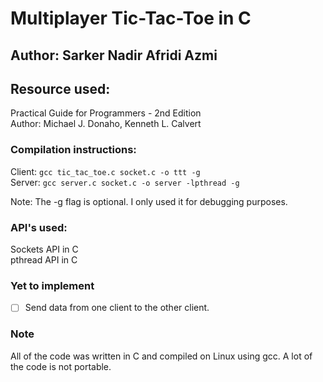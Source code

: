 # Multiplayer Tic-Tac-Toe in C
## Author: Sarker Nadir Afridi Azmi
## Resource used:
  Practical Guide for Programmers - 2nd Edition  
  Author: Michael J. Donaho, Kenneth L. Calvert

### Compilation instructions:
  Client: ```gcc tic_tac_toe.c socket.c -o ttt -g```  
  Server: ```gcc server.c socket.c -o server -lpthread -g``` 
  
  Note: The -g flag is optional. I only used it for debugging purposes.

### API's used:
  Sockets API in C  
  pthread API in C  
  
### Yet to implement
- [ ] Send data from one client to the other client.
  
### Note
  All of the code was written in C and compiled on Linux using gcc. A lot of the code is not portable.
